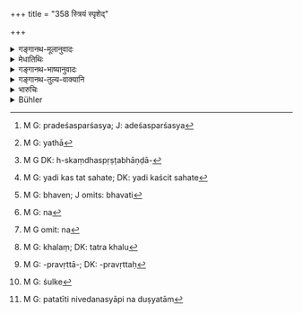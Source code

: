 +++
title = "358 स्त्रियं स्पृशेद्"

+++

<details><summary>गङ्गानथ-मूलानुवादः</summary>

If one touches a woman in an improper place, or condones it when touched by her,—all this, when done with mutual consent, has been declared to be ‘adultery’—(358)
</details>

<details><summary>मेधातिथिः</summary>

अदेशस्पर्शस् तु[^१९८] यत्र विनैव तत्स्पर्शनं गमनागमनादि संसिध्यति । महाजनसंकुले न दोषः । तथा[^१९९] शरीरावयवो ऽपि देशः । तत्र हस्तस्कन्धधृतभाण्डावरोपणे[^२००] तत्स्पर्शे न दोषः । ओष्ठचिबुकस्तनादिषु दोषः । तया वा स्तनादिस्पर्षेनोत्पीडितो यदि तत् सहते[^२०१] "भवति[^२०२] मा[^२०३] कार्षीः" इत्यादिना न[^२०४] प्रतिषेधति । **परस्परस्यानुमते** मतिपूर्वम् एतस्मिन्न् अकृते न दोषो ऽयम् । न पुनः कर्मादौ । स्खलन्ती[^२०५] पुरुषं कण्ठे ऽवलंबते, पुरुषो वा स्तनान्तरे स्त्रियम्, तद्धस्तगृहीतद्रव्यादानप्रवृत्तौ,[^२०६] शुष्के[^२०७] पतिष्यामीति कर्द्दमे पततीतिवत्, ताव् अपि न दुष्येताम्[^२०८] ॥ ८.३५८ ॥


[^२०८]:
     M G: patatīti nivedanasyāpi na duṣyatām


[^२०७]:
     M G: śulke


[^२०६]:
     M G: -pravṛttā-; DK: -pravṛttaḥ


[^२०५]:
     M G: khalaṃ; DK: tatra khalu


[^२०४]:
     M G omit: na


[^२०३]:
     M G: na


[^२०२]:
     M G: bhaven; J omits: bhavati


[^२०१]:
     M G: yadi kas tat sahate; DK: yadi kaścit sahate 


[^२००]:
     M G DK: h-skaṃdhaspṛṣṭabhāṇḍā-


[^१९९]:
     M G: yathā


[^१९८]:
     M G: pradeśasparśasya; J: adeśasparśasya
</details>

<details><summary>गङ्गानथ-भाष्यानुवादः</summary>

‘*Improper place*,’ for touching, would he one where the man could pass along without touching the woman; there would he no harm in large crowds.

Or ‘*place*’ may stand f or *part of the body*. There can be no wrong in the man happening to touch the hands, or the shoulder, or the back, when taking down a load from her head: whereas it would be very wrong to touch her lips or chin or breasts and such other parts.

Or, when touched by her, pressed with her breasts for instance, if the man does not resent it, by saying ‘do not do this.’

‘*By mutual consent*’;—the act is wrong only when done intentionally; and not if he touches her during sacrificial and other performances,—when, for instance, the woman hangs by the neck of the man, or when the man touches the woman between her breasts, or when he touches her when taking something from her hands and so forth. This being due to chance,—just like the case where one desiring to fall back upon dry ground, falls in mud,—the parties incur no guilt at all.—(358)
</details>

<details><summary>गङ्गानथ-तुल्य-वाक्यानि</summary>

**(verses 8.357-358)**

See Comparative notes for [Verse
8.357].
</details>

<details><summary>भारुचिः</summary>

सर्व एवैते संग्रहणे समावेदितव्याः यथोक्ताः परार्थाः स्त्रियश् चतुर्मात्रैः श्लोकैः, न तु संग्रहणम् एव च । यतो नैषां संग्रहणसमो दण्डः स्यात् । तदुक्तं अपराधं परिज्ञायेति । अथ तु सर्वेष्व् एतेषु संग्रहणदण्डः कल्प्यते, संपूर्णे किं करिष्यति, न विषमसमीकरणं न्याय्यम् ॥ ८.३५७ ॥
</details>

<details><summary>Bühler</summary>

358	If one touches a woman in a place (which ought) not (to be touched) or allows (oneself to be touched in such a spot), all (such acts done) with mutual consent are declared (to be) adulterous (samgrahana).
</details>

